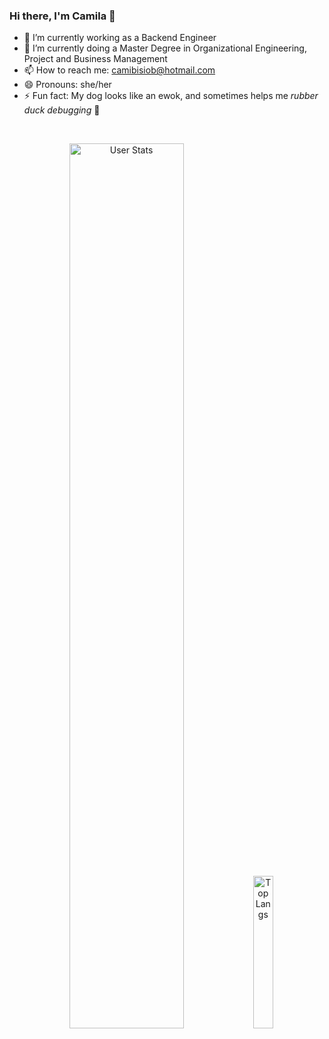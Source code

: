 <!--
**cbisio/cbisio** is a ✨ _special_ ✨ repository because its `README.md` (this file) appears on your GitHub profile.

Here are some ideas to get you started:

- 🔭 I’m currently working on ...
- 🌱 I’m currently doing a Master Degree in Organizational Engineering, Project and Business Management
- 👯 I’m looking to collaborate on ...
- 🤔 I’m looking for help with ...
- 💬 Ask me about ...
- 📫 How to reach me: camibisiob@hotmail.com
- 😄 Pronouns: she/her
- ⚡ Fun fact: ...
-->


### Hi there, I'm Camila 👋

- 🔭 I’m currently working as a Backend Engineer
- 🌱 I’m currently doing a Master Degree in Organizational Engineering, Project and Business Management
- 📫 How to reach me: camibisiob@hotmail.com
- 😄 Pronouns: she/her
- ⚡ Fun fact: My dog looks like an ewok, and sometimes helps me _rubber duck debugging_ 🐶

<br>

<p align="center">
  <img alt="User Stats" src="https://github-readme-stats.vercel.app/api?username=cbisio&&show_icons=true&&theme=dark" width="60.25%"/>
  <img alt="Top Langs" src="https://github-readme-stats.vercel.app/api/top-langs/?username=cbisio&&theme=dark" width="25%"/>
</p>
